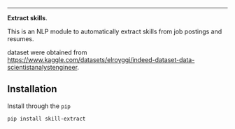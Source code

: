 
----------------------

**Extract skills**.

This is an NLP module to automatically extract skills from job postings and resumes.

dataset were obtained from https://www.kaggle.com/datasets/elroyggj/indeed-dataset-data-scientistanalystengineer.

## Installation

Install through the ``pip``

```bash
pip install skill-extract
```